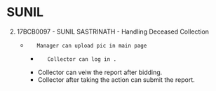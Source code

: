 # SUNIL
2. 17BCB0097 - SUNIL SASTRINATH - Handling Deceased Collection
         
	 -        Manager can upload pic in main page
	     -        Collector can log in .
		 -  Collector can veiw the report after bidding.
		 -  Collector after taking the action can submit the report.

